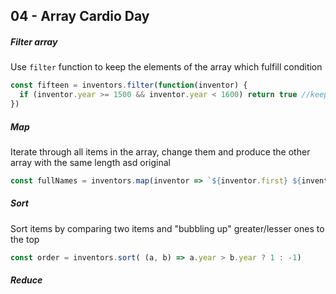 ## 04 - Array Cardio Day

##### Filter array 

Use `filter` function to keep the elements of the array which fulfill condition

```javascript
const fifteen = inventors.filter(function(inventor) {
  if (inventor.year >= 1500 && inventor.year < 1600) return true //keep it!
})
```

##### Map 

Iterate through all items in the array, change them and produce the other array with the same length asd original

```javascript
const fullNames = inventors.map(inventor => `${inventor.first} ${inventor.last}`)
```

##### Sort

Sort items by comparing two items and "bubbling up" greater/lesser ones to the top

```javascript
const order = inventors.sort( (a, b) => a.year > b.year ? 1 : -1)
```

##### Reduce

```javascript

```